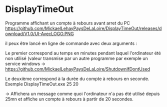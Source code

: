 # DisplayTimeOut
Programme affichant un compte à rebours avant arret du PC
https://github.com/MickaelLehayPaysDeLaLoire/DisplayTimeOut/releases/download/V1.0/UI-AvecLOGO.PNG

il peux être lancé en ligne de commande avec deux arguments :

Le premier correspond au temps en minutes pendant laquel l'ordinateur été non utilisé (valeur transmise par un autre programme par exemple un service windows 
-> https://github.com/MickaelLehayPaysDeLaLoire/ShutdownIfDontUsed

Le deuxième correspond à la durée du compte à rebours en seconde.
Exemple 
DisplayTimeOut.exe 25 20

-> Affichera un message comme quoi l'ordinateur n'a pas été utilisé depuis 25mn et affiche un compte à rebours à partir de 20 secondes.
